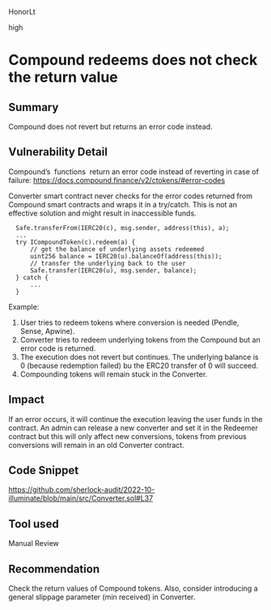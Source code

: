 HonorLt

high

# Compound redeems does not check the return value

## Summary
Compound does not revert but returns an error code instead.

## Vulnerability Detail
Compound’s  functions  return an error code instead of reverting in case of failure:
https://docs.compound.finance/v2/ctokens/#error-codes

Converter smart contract never checks for the error codes returned from Compound smart contracts and wraps it in a try/catch. This is not an effective solution and might result in inaccessible funds.

```solidity
  Safe.transferFrom(IERC20(c), msg.sender, address(this), a);
  ...
  try ICompoundToken(c).redeem(a) {
      // get the balance of underlying assets redeemed
      uint256 balance = IERC20(u).balanceOf(address(this));
      // transfer the underlying back to the user
      Safe.transfer(IERC20(u), msg.sender, balance);
  } catch {
      ...
  }
```

Example:
1) User tries to redeem tokens where conversion is needed (Pendle, Sense, Apwine).
2) Converter tries to redeem underlying tokens from the Compound but an error code is returned.
3) The execution does not revert but continues. The underlying balance is 0 (because redemption failed) bu the ERC20 transfer of 0 will succeed.
4) Compounding tokens will remain stuck in the Converter.

## Impact
If an error occurs, it will continue the execution leaving the user funds in the contract. An admin can release a new converter and set it in the Redeemer contract but this will only affect new conversions, tokens from previous conversions will remain in an old Converter contract.

## Code Snippet

https://github.com/sherlock-audit/2022-10-illuminate/blob/main/src/Converter.sol#L37

## Tool used

Manual Review

## Recommendation
Check the return values of Compound tokens. Also, consider introducing a general slippage parameter (min received) in Converter.

